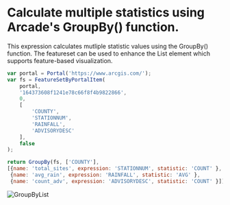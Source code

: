 # Calculate multiple statistics using Arcade's GroupBy() function.  

This expression calculates mutliple statistic values using the GroupBy() function. The featureset can be used to enhance the List element which supports feature-based visualization. 

```js
var portal = Portal('https://www.arcgis.com/');
var fs = FeatureSetByPortalItem(
    portal,
    '164373608f1241e78c66f8f4b9822866',
    0,
    [
        'COUNTY',
        'STATIONNUM',
        'RAINFALL',
        'ADVISORYDESC'
    ],
    false
);

return GroupBy(fs, ['COUNTY'], 
[{name: 'total_sites', expression: 'STATIONNUM', statistic: 'COUNT' }, 
 {name: 'avg_rain', expression: 'RAINFALL', statistic: 'AVG' },
 {name: 'count_adv', expression: 'ADVISORYDESC', statistic: 'COUNT' }]); 
```

![GroupByList](/dashboard_data/images/GroupByList.png)
